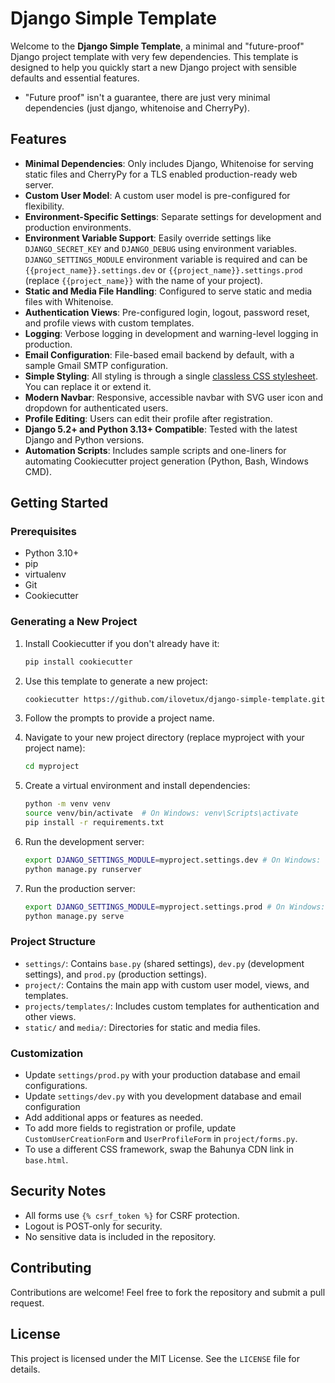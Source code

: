 # Django Simple Template

Welcome to the **Django Simple Template**, a minimal and "future-proof" Django project template with very few dependencies. This template is designed to help you quickly start a new Django project with sensible defaults and essential features.

* "Future proof" isn't a guarantee, there are just very minimal dependencies (just django, whitenoise and CherryPy).

## Features

- **Minimal Dependencies**: Only includes Django, Whitenoise for serving static files and CherryPy for a TLS enabled production-ready web server.
- **Custom User Model**: A custom user model is pre-configured for flexibility.
- **Environment-Specific Settings**: Separate settings for development and production environments.
- **Environment Variable Support**: Easily override settings like `DJANGO_SECRET_KEY` and `DJANGO_DEBUG` using environment variables. `DJANGO_SETTINGS_MODULE` environment variable is required and can be `{{project_name}}.settings.dev` or `{{project_name}}.settings.prod` (replace `{{project_name}}` with the name of your project).
- **Static and Media File Handling**: Configured to serve static and media files with Whitenoise.
- **Authentication Views**: Pre-configured login, logout, password reset, and profile views with custom templates.
- **Logging**: Verbose logging in development and warning-level logging in production.
- **Email Configuration**: File-based email backend by default, with a sample Gmail SMTP configuration.
- **Simple Styling**: All styling is through a single [classless CSS stylesheet](https://github.com/Kimeiga/bahunya). You can replace it or extend it.
- **Modern Navbar**: Responsive, accessible navbar with SVG user icon and dropdown for authenticated users.
- **Profile Editing**: Users can edit their profile after registration.
- **Django 5.2+ and Python 3.13+ Compatible**: Tested with the latest Django and Python versions.
- **Automation Scripts**: Includes sample scripts and one-liners for automating Cookiecutter project generation (Python, Bash, Windows CMD).

## Getting Started

### Prerequisites

- Python 3.10+
- pip
- virtualenv
- Git
- Cookiecutter

### Generating a New Project

1. Install Cookiecutter if you don't already have it:
   ```bash
   pip install cookiecutter
   ```

2. Use this template to generate a new project:
   ```bash
   cookiecutter https://github.com/ilovetux/django-simple-template.git
   ```

3. Follow the prompts to provide a project name.

4. Navigate to your new project directory (replace myproject with your project name):
   ```bash
   cd myproject
   ```

5. Create a virtual environment and install dependencies:
   ```bash
   python -m venv venv
   source venv/bin/activate  # On Windows: venv\Scripts\activate
   pip install -r requirements.txt
   ```

6. Run the development server:
   ```bash
   export DJANGO_SETTINGS_MODULE=myproject.settings.dev # On Windows: set DJANGO_SETTINGS_MODULE=myproject.settings.dev
   python manage.py runserver
   ```

7. Run the production server:
   ```bash
   export DJANGO_SETTINGS_MODULE=myproject.settings.prod # On Windows: set DJANGO_SETTINGS_MODULE=myproject.settings.prod
   python manage.py serve
   ```

### Project Structure

- `settings/`: Contains `base.py` (shared settings), `dev.py` (development settings), and `prod.py` (production settings).
- `project/`: Contains the main app with custom user model, views, and templates.
- `projects/templates/`: Includes custom templates for authentication and other views.
- `static/` and `media/`: Directories for static and media files.

### Customization

- Update `settings/prod.py` with your production database and email configurations.
- Update `settings/dev.py` with you development database and email configuration
- Add additional apps or features as needed.
- To add more fields to registration or profile, update `CustomUserCreationForm` and `UserProfileForm` in `project/forms.py`.
- To use a different CSS framework, swap the Bahunya CDN link in `base.html`.

## Security Notes

- All forms use `{% csrf_token %}` for CSRF protection.
- Logout is POST-only for security.
- No sensitive data is included in the repository.

## Contributing

Contributions are welcome! Feel free to fork the repository and submit a pull request.

## License

This project is licensed under the MIT License. See the `LICENSE` file for details.
